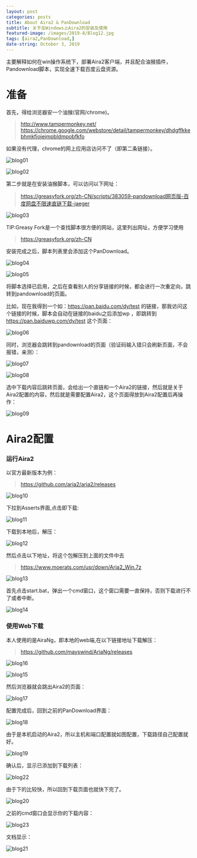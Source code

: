 ```yaml
---
layout: post
categories: posts
title: About Aira2 & PanDownload
subtitle: 关于在Windows上Aira2的安装及使用
featured-image: /images/2019-8/Blog12.jpg
tags: [aira2,PanDownload,]
date-string: October 3, 2019
---
```

主要解释如何在win操作系统下，部署Aira2客户端，并且配合油猴插件，Pandownload脚本，实现全速下载百度云盘资源。

# 准备

首先，得给浏览器安一个油猴(官网/chrome)。
>http://www.tampermonkey.net/
>https://chrome.google.com/webstore/detail/tampermonkey/dhdgffkkebhmkfjojejmpbldmpobfkfo

如果没有代理，chrome的网上应用店访问不了（即第二条链接）。

![blog01](/images/2019-10-03/blog01.png)

![blog02](/images/2019-10-03/blog02.png)


第二步就是在安装油猴脚本，可以访问以下网址：

>https://greasyfork.org/zh-CN/scripts/383059-pandownload网页版-百度网盘不限速直链下载-jaeger

![blog03](/images/2019-10-03/blog03.png)

TIP:Greasy Fork是一个查找脚本很方便的网站，这里列出网址，方便学习使用

>https://greasyfork.org/zh-CN

安装完成之后，脚本列表里会添加这个PanDownload。

![blog04](/images/2019-10-03/blog04.png)

![blog05](/images/2019-10-03/blog05.png)


将脚本选择已启用，之后在查看别人的分享链接的时候，都会进行一次重定向，跳转到pandownload的页面。

比如，现在我得到一个如：https://pan.baidu.com/dy/test 的链接，那我访问这个链接的时候，脚本会自动在链接的baidu之后添加wp ，即跳转到 https://pan.baiduwp.com/dy/test 这个页面：

![blog06](/images/2019-10-03/blog06.png)

同时，浏览器会跳转到pandownload的页面（验证码输入错只会刷新页面，不会报错，亲测）：

![blog07](/images/2019-10-03/blog07.png)

![blog08](/images/2019-10-03/blog08.png)

选中下载内容后跳转页面，会给出一个直链和一个Aira2的链接，然后就是关于Aira2配置的内容，然后就是需要配置Aira2，这个页面得放到Aira2配置后再操作：

![blog09](/images/2019-10-03/blog09.png)

# Aira2配置

### 运行Aira2
以官方最新版本为例：
>https://github.com/aria2/aria2/releases

![blog10](/images/2019-10-03/blog10.png)

下拉到Asserts界面,点击即下载:

![blog11](/images/2019-10-03/blog11.png)

下载到本地后，解压：

![blog12](/images/2019-10-03/blog12.png)

然后点击以下地址，将这个包解压到上面的文件中去

>https://www.moerats.com/usr/down/Aria2_Win.7z

![blog13](/images/2019-10-03/blog13.png)

首先点击start.bat，弹出一个cmd窗口，这个窗口需要一直保持，否则下载进行不了或者中断。

![blog14](/images/2019-10-03/blog14.png)

### 使用Web下载

本人使用的是AiraNg，即本地的web端,在以下链接地址下载解压：

>https://github.com/mayswind/AriaNg/releases

![blog16](/images/2019-10-03/blog16.png)

![blog15](/images/2019-10-03/blog15.png)

然后浏览器就会跳出Aira2的页面：

![blog17](/images/2019-10-03/blog17.png)

配置完成后，回到之前的PanDownload界面：

![blog18](/images/2019-10-03/blog18.png)

由于是本机启动的Aira2，所以主机和端口配置就如图配置，下载路径自己配置就好。

![blog19](/images/2019-10-03/blog19.png)

确认后，显示已添加到下载列表：

![blog22](/images/2019-10-03/blog22.png)

由于下的比较快，所以回到下载页面也就快下完了。

![blog20](/images/2019-10-03/blog20.png)

之前的cmd窗口会显示你的下载内容：

![blog23](/images/2019-10-03/blog23.png)

文档显示：

![blog21](/images/2019-10-03/blog21.png)

